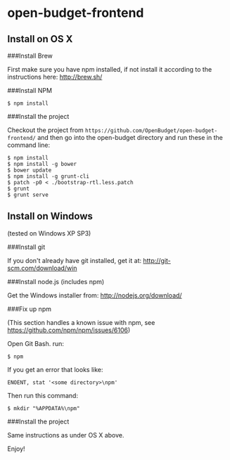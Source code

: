 open-budget-frontend
====================

Install on OS X
---------------

###Install Brew

First make sure you have npm installed, if not install it according to the instructions here: http://brew.sh/

###Install NPM

    $ npm install
    
###Install the project

Checkout the project from ```https://github.com/OpenBudget/open-budget-frontend/``` and then go into the open-budget directory and run these in the command line:

    $ npm install
    $ npm install -g bower
    $ bower update
    $ npm install -g grunt-cli
    $ patch -p0 < ./bootstrap-rtl.less.patch
    $ grunt
    $ grunt serve
 

Install on Windows
------------------
(tested on Windows XP SP3)

###Install git

If you don't already have git installed, get it at: http://git-scm.com/download/win

###Install node.js (includes npm)

Get the Windows installer from: http://nodejs.org/download/

###Fix up npm

(This section handles a known issue with npm, see https://github.com/npm/npm/issues/6106)

Open Git Bash. run:

    $ npm

If you get an error that looks like:

    ENOENT, stat '<some directory>\npm'

Then run this command:

    $ mkdir "%APPDATA%\npm"

###Install the project

Same instructions as under OS X above.

Enjoy!

